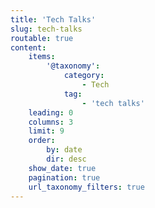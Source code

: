 ```yaml
---
title: 'Tech Talks'
slug: tech-talks
routable: true
content:
    items:
        '@taxonomy':
            category:
                - Tech
            tag:
                - 'tech talks'
    leading: 0
    columns: 3
    limit: 9
    order:
        by: date
        dir: desc
    show_date: true
    pagination: true
    url_taxonomy_filters: true
---
```


